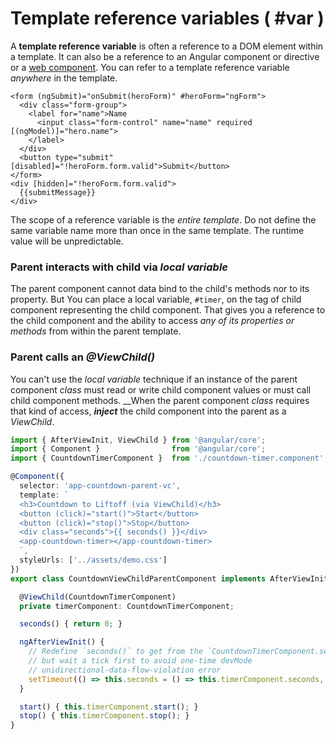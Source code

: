 # Template reference variables \( \#var \)

A **template reference variable** is often a reference to a DOM element within a template. It can also be a reference to an Angular component or directive or a [web component](https://developer.mozilla.org/en-US/docs/Web/Web_Components).  You can refer to a template reference variable _anywhere_ in the template. 

```markup
<form (ngSubmit)="onSubmit(heroForm)" #heroForm="ngForm">
  <div class="form-group">
    <label for="name">Name
      <input class="form-control" name="name" required [(ngModel)]="hero.name">
    </label>
  </div>
  <button type="submit" [disabled]="!heroForm.form.valid">Submit</button>
</form>
<div [hidden]="!heroForm.form.valid">
  {{submitMessage}}
</div>
```

The scope of a reference variable is the _entire template_. Do not define the same variable name more than once in the same template. The runtime value will be unpredictable.

### Parent interacts with child via _local variable_ <a id="parent-interacts-with-child-via-local-variable"></a>

The parent component cannot data bind to the child's methods nor to its property. But You can place a local variable, `#timer`, on the tag of child component representing the child component. That gives you a reference to the child component and the ability to access _any of its properties or methods_ from within the parent template.

### Parent calls an _@ViewChild\(\)_ <a id="parent-calls-an-viewchild"></a>

You can't use the _local variable_ technique if an instance of the parent component _class_ must read or write child component values or must call child component methods. __When the parent component _class_ requires that kind of access, _**inject**_ the child component into the parent as a _ViewChild_.

```typescript
import { AfterViewInit, ViewChild } from '@angular/core';
import { Component }                from '@angular/core';
import { CountdownTimerComponent }  from './countdown-timer.component';

@Component({
  selector: 'app-countdown-parent-vc',
  template: `
  <h3>Countdown to Liftoff (via ViewChild)</h3>
  <button (click)="start()">Start</button>
  <button (click)="stop()">Stop</button>
  <div class="seconds">{{ seconds() }}</div>
  <app-countdown-timer></app-countdown-timer>
  `,
  styleUrls: ['../assets/demo.css']
})
export class CountdownViewChildParentComponent implements AfterViewInit {

  @ViewChild(CountdownTimerComponent)
  private timerComponent: CountdownTimerComponent;

  seconds() { return 0; }

  ngAfterViewInit() {
    // Redefine `seconds()` to get from the `CountdownTimerComponent.seconds` ...
    // but wait a tick first to avoid one-time devMode
    // unidirectional-data-flow-violation error
    setTimeout(() => this.seconds = () => this.timerComponent.seconds, 0);
  }

  start() { this.timerComponent.start(); }
  stop() { this.timerComponent.stop(); }
}
```

